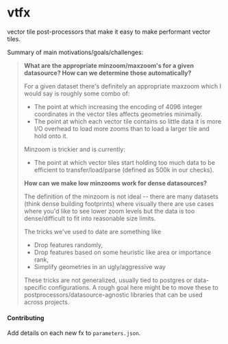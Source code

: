 # vtfx

vector tile post-processors that make it easy to make performant vector tiles.

Summary of main motivations/goals/challenges:

> **What are the appropriate minzoom/maxzoom's for a given datasource? How can we determine those automatically?**
>
> For a given dataset there's definitely an appropriate maxzoom which I would say is roughly some combo of:
>
> - The point at which increasing the encoding of 4096 integer coordinates in the vector tiles affects geometries minimally.
> - The point at which each vector tile contains so little data it is more I/O overhead to load more zooms than to load a larger tile and hold onto it.
>
> Minzoom is trickier and is currently:
>
> - The point at which vector tiles start holding too much data to be efficient to transfer/load/parse (defined as 500k in our checks).
>
> **How can we make low minzooms work for dense datasources?**
>
> The definition of the minzoom is not ideal -- there are many datasets (think dense building footprints) where visually there are use cases where you'd like to see lower zoom levels but the data is too dense/difficult to fit into reasonable size limits.
>
> The tricks we've used to date are something like
>
> - Drop features randomly,
> - Drop features based on some heuristic like area or importance rank,
> - Simplify geometries in an ugly/aggressive way
>
> These tricks are not generalized, usually tied to postgres or data-specific configurations. A rough goal here might be to move these to postprocessors/datasource-agnostic libraries that can be used across projects.

#### Contributing

Add details on each new fx to `parameters.json`.

